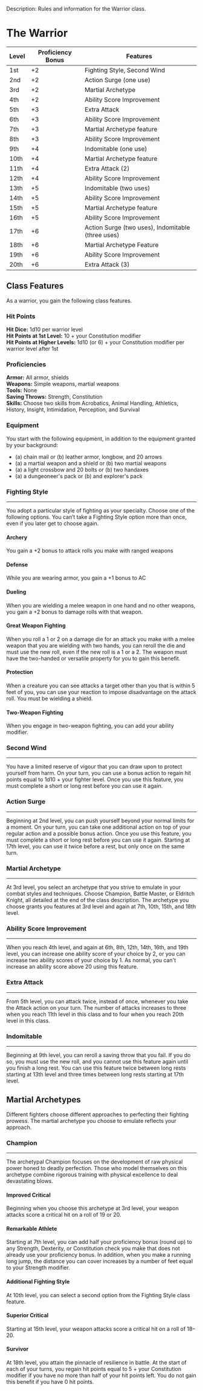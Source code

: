 Description: Rules and information for the Warrior class.

# The Warrior
| Level | Proficiency Bonus | Features                    |
|-------|-------------------|-----------------------------|
| 1st   | +2                | Fighting Style, Second Wind |
| 2nd   | +2                | Action Surge (one use)      |
| 3rd   | +2                | Martial Archetype           |
| 4th   | +2                | Ability Score Improvement   |
| 5th   | +3                | Extra Attack                |
| 6th   | +3                | Ability Score Improvement   |
| 7th   | +3                | Martial Archetype feature   |
| 8th   | +3                | Ability Score Improvement   |
| 9th   | +4                | Indomitable (one use)       |
| 10th  | +4                | Martial Archetype feature   |
| 11th  | +4                | Extra Attack (2)            |
| 12th  | +4                | Ability Score Improvement   |
| 13th  | +5                | Indomitable (two uses)      |
| 14th  | +5                | Ability Score Improvement   |
| 15th  | +5                | Martial Archetype feature   |
| 16th  | +5                | Ability Score Improvement   |
| 17th  | +6                | Action Surge (two uses), Indomitable (three uses) |
| 18th  | +6                | Martial Archetype Feature   |
| 19th  | +6                | Ability Score Improvement   |
| 20th  | +6                | Extra Attack (3)            |

## Class Features
As a warrior, you gain the following class features.

### Hit Points
**Hit Dice:** 1d10 per warrior level  
**Hit Points at 1st Level:** 10 + your Constitution modifier  
**Hit Points at Higher Levels:** 1d10 (or 6) + your Constitution modifier per warrior level after 1st  

### Proficiencies
**Armor:** All armor, shields  
**Weapons:** Simple weapons, martial weapons  
**Tools:** None  
**Saving Throws:** Strength, Constitution  
**Skills:** Choose two skills from Acrobatics, Animal Handling, Athletics, History, Insight, Intimidation, Perception, and Survival

### Equipment
You start with the following equipment, in addition to the equipment granted by your background:

* (a) chain mail or (b) leather armor, longbow, and 20 arrows
* (a) a martial weapon and a shield or (b) two martial weapons
* (a) a light crossbow and 20 bolts or (b) two handaxes
* (a) a dungeoneer's pack or (b) and explorer's pack

### Fighting Style
- - -
You adopt a particular style of fighting as your specialty. Choose one of the following options. You can’t take a Fighting Style option more than once, even if you later get to choose again.

#### Archery
You gain a +2 bonus to attack rolls you make with ranged weapons

#### Defense
While you are wearing armor, you gain a +1 bonus to AC

#### Dueling
When you are wielding a melee weapon in one hand and no other weapons, you gain a +2 bonus to damage rolls with that weapon.

#### Great Weapon Fighting 
When you roll a 1 or 2 on a damage die for an attack you make with a melee weapon that you are wielding with two hands, you can reroll the die and must use the new roll, even if the new roll is a 1 or a 2. The weapon must have the two-handed or versatile property for you to gain this benefit. 

#### Protection 
When a creature you can see attacks a target other than you that is within 5 feet of you, you can use your reaction to impose disadvantage on the attack roll. You must be wielding a shield. 

#### Two-Weapon Fighting 
When you engage in two-weapon fighting, you can add your ability modifier.
### Second Wind
- - -
You have a limited reserve of vigour that you can draw upon to protect yourself from harm. On your turn, you can use a bonus action to regain hit points equal to 1d10 + your fighter level. Once you use this feature, you must complete a short or long rest before you can use it again.

### Action Surge
- - -
Beginning at 2nd level, you can push yourself beyond your normal limits for a moment. On your turn, you can take one additional action on top of your regular action and a possible bonus action. Once you use this feature, you must complete a short or long rest before you can use it again. Starting at 17th level, you can use it twice before a rest, but only once on the same turn.

### Martial Archetype
- - -
At 3rd level, you select an archetype that you strive to emulate in your combat styles and techniques. Choose Champion, Battle Master, or Eldritch Knight, all detailed at the end of the class description. The archetype you choose grants you features at 3rd level and again at 7th, 10th, 15th, and 18th level.

### Ability Score Improvement
- - -
When you reach 4th level, and again at 6th, 8th, 12th, 14th, 16th, and 19th level, you can increase one ability score of your choice by 2, or you can increase two ability scores of your choice by 1. As normal, you can't increase an ability score above 20 using this feature.

### Extra Attack
- - -
From 5th level, you can attack twice, instead of once, whenever you take the Attack action on your turn. The number of attacks increases to three when you reach 11th level in this class and to four when you reach 20th level in this class.

### Indomitable
- - -
Beginning at 9th level, you can reroll a saving throw that you fail. If you do so, you must use the new roll, and you cannot use this feature again until you finish a long rest. You can use this feature twice between long rests starting at 13th level and three times between long rests starting at 17th level.

## Martial Archetypes
Different fighters choose different approaches to perfecting their fighting prowess. The martial archetype you choose to emulate reflects your approach.

### Champion
- - -
The archetypal Champion focuses on the development of raw physical power honed to deadly perfection. Those who model themselves on this archetype combine rigorous training with physical excellence to deal devastating blows.

#### Improved Critical
Beginning when you choose this archetype at 3rd level, your weapon attacks score a critical hit on a roll of 19 or 20.

#### Remarkable Athlete
Starting at 7th level, you can add half your proficiency bonus (round up) to any Strength, Dexterity, or Constitution check you make that does not already use your proficiency bonus. In addition, when you make a running long jump, the distance you can cover increases by a number of feet equal to your Strength modifier.

#### Additional Fighting Style
At 10th level, you can select a second option from the Fighting Style class feature.

#### Superior Critical
Starting at 15th level, your weapon attacks score a critical hit on a roll of 18–20.

#### Survivor
At 18th level, you attain the pinnacle of resilience in battle. At the start of each of your turns, you regain hit points equal to 5 + your Constitution modifier if you have no more than half of your hit points left. You do not gain this benefit if you have 0 hit points.
